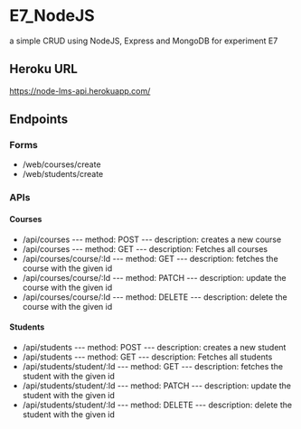 # E7_NodeJS
a simple CRUD using NodeJS, Express and MongoDB for experiment E7

## Heroku URL
https://node-lms-api.herokuapp.com/

## Endpoints
### Forms
- /web/courses/create 
- /web/students/create

### APIs

#### Courses
- /api/courses   --- method: POST --- description: creates a new course
- /api/courses   --- method: GET --- description: Fetches all courses
- /api/courses/course/:Id   --- method: GET --- description: fetches the course with the given id
- /api/courses/course/:Id   --- method: PATCH --- description: update the course with the given id
- /api/courses/course/:Id   --- method: DELETE --- description: delete the course with the given id


#### Students

- /api/students   --- method: POST --- description: creates a new student
- /api/students   --- method: GET --- description: Fetches all students
- /api/students/student/:Id   --- method: GET --- description: fetches the student with the given id
- /api/students/student/:Id   --- method: PATCH --- description: update the student with the given id
- /api/students/student/:Id   --- method: DELETE --- description: delete the student with the given id

